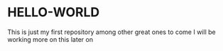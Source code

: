 # HELLO-WORLD
This is just my first repository among other great ones to come
I will be working more on this later on
